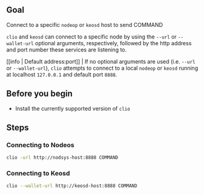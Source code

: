 ## Goal

Connect to a specific `nodeop` or `keosd` host to send COMMAND

`clio` and `keosd` can connect to a specific node by using the `--url` or `--wallet-url` optional arguments, respectively, followed by the http address and port number these services are listening to.

[[info | Default address:port]]
| If no optional arguments are used (i.e. `--url` or `--wallet-url`), `clio` attempts to connect to a local `nodeop` or `keosd` running at localhost `127.0.0.1` and default port `8888`.

## Before you begin

* Install the currently supported version of `clio`

## Steps
### Connecting to Nodeos

```sh
clio -url http://nodsys-host:8888 COMMAND
```

### Connecting to Keosd

```sh
clio --wallet-url http://keosd-host:8888 COMMAND
```
